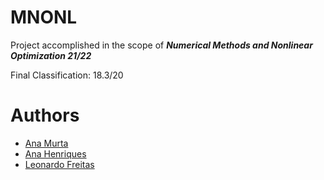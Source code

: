 # MNONL

Project accomplished in the scope of <b><i>Numerical Methods and Nonlinear Optimization 21/22</i></b>

Final Classification: 18.3/20

# Authors

- <a href="https://github.com/AnaMurta10">Ana Murta</a>
- <a href="https://github.com/sailoring-rgb">Ana Henriques</a>
- <a href="https://github.com/Leonardo1924">Leonardo Freitas</a>
